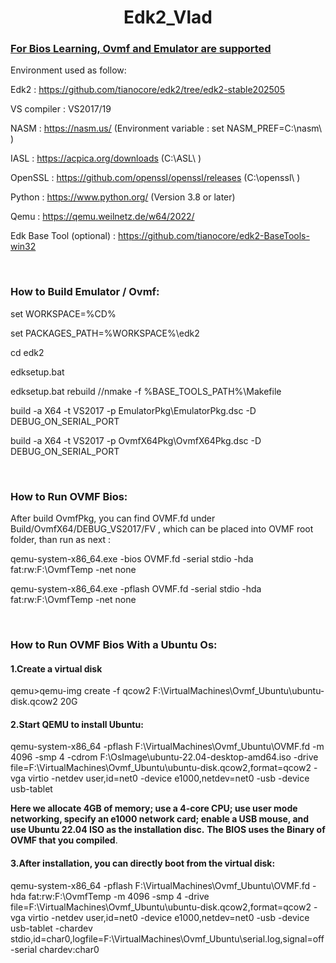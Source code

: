 # <center>Edk2_Vlad<center> #
### <u>For Bios Learning, Ovmf and Emulator are supported</u>

Environment used as follow: 

Edk2 : https://github.com/tianocore/edk2/tree/edk2-stable202505

VS compiler : VS2017/19

NASM :  https://nasm.us/ (Environment variable : set NASM_PREF=C:\nasm\ )

IASL : https://acpica.org/downloads (C:\ASL\ )

OpenSSL : https://github.com/openssl/openssl/releases (C:\openssl\ )

Python : https://www.python.org/ (Version 3.8 or later)

Qemu : https://qemu.weilnetz.de/w64/2022/



Edk Base Tool (optional) : https://github.com/tianocore/edk2-BaseTools-win32

<br/>

### How to Build Emulator / Ovmf:


set WORKSPACE=%CD%

set PACKAGES_PATH=%WORKSPACE%\edk2

cd edk2

edksetup.bat

edksetup.bat rebuild   //nmake -f %BASE_TOOLS_PATH%\Makefile

build -a X64 -t VS2017 -p EmulatorPkg\EmulatorPkg.dsc -D DEBUG_ON_SERIAL_PORT

build -a X64 -t VS2017 -p OvmfX64Pkg\OvmfX64Pkg.dsc -D DEBUG_ON_SERIAL_PORT


<br/>

### How to Run OVMF Bios:

After build OvmfPkg, you can find OVMF.fd under Build/OvmfX64/DEBUG_VS2017/FV , which  can be placed into OVMF root folder, than run as next :

qemu-system-x86_64.exe -bios OVMF.fd -serial stdio -hda fat:rw:F:\OvmfTemp -net none 

qemu-system-x86_64.exe -pflash OVMF.fd -serial stdio -hda fat:rw:F:\OvmfTemp -net none

<br/>

### How to Run OVMF Bios With a Ubuntu Os:

#### 1.Create a virtual disk

qemu>qemu-img create -f qcow2 F:\VirtualMachines\Ovmf_Ubuntu\ubuntu-disk.qcow2 20G

#### 2.Start QEMU to install Ubuntu:

qemu-system-x86_64 -pflash F:\VirtualMachines\Ovmf_Ubuntu\OVMF.fd -m  4096 -smp 4 -cdrom F:\OsImage\ubuntu-22.04-desktop-amd64.iso -drive  file=F:\VirtualMachines\Ovmf_Ubuntu\ubuntu-disk.qcow2,format=qcow2  -vga virtio -netdev user,id=net0 -device e1000,netdev=net0 -usb -device  usb-tablet

**Here we allocate 4GB of memory; use a 4-core CPU; use user mode  networking, specify an e1000 network card; enable a USB mouse, and use  Ubuntu 22.04 ISO as the installation disc.** **The BIOS uses the Binary of OVMF that you compiled**.

#### 3.After installation, you can directly boot from the virtual disk:

qemu-system-x86_64 -pflash F:\VirtualMachines\Ovmf_Ubuntu\OVMF.fd -hda  fat:rw:F:\OvmfTemp -m 4096 -smp 4 -drive  file=F:\VirtualMachines\Ovmf_Ubuntu\ubuntu-disk.qcow2,format=qcow2  -vga virtio  -netdev user,id=net0 -device e1000,netdev=net0  -usb -device  usb-tablet -chardev  stdio,id=char0,logfile=F:\VirtualMachines\Ovmf_Ubuntu\serial.log,signal=off  -serial chardev:char0





